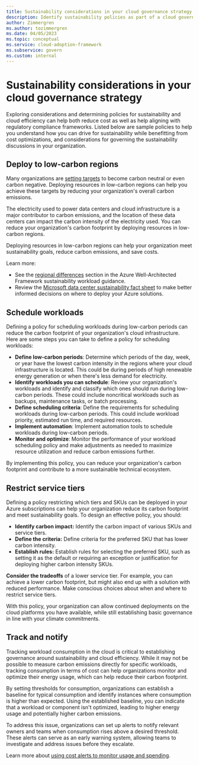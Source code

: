 ```yaml
---
title: Sustainability considerations in your cloud governance strategy
description: Identify sustainability policies as part of a cloud governance strategy.
author: Zimmergren
ms.author: tozimmergren
ms.date: 04/05/2023
ms.topic: conceptual
ms.service: cloud-adoption-framework
ms.subservice: govern
ms.custom: internal
---
```


# Sustainability considerations in your cloud governance strategy

Exploring considerations and determining policies for sustainability and cloud efficiency can help both reduce cost as well as help aligning with regulatory compliance frameworks. Listed below are sample policies to help you understand how you can drive for sustainability while benefitting from cost optimizations, and considerations for governing the sustainability discussions in your organization.

## Deploy to low-carbon regions

Many organizations are [setting targets](/azure/cloud-adoption-framework/strategy/business-outcomes/sustainability) to become carbon neutral or even carbon negative. Deploying resources in low-carbon regions can help you achieve these targets by reducing your organization's overall carbon emissions.

The electricity used to power data centers and cloud infrastructure is a major contributor to carbon emissions, and the location of these data centers can impact the carbon intensity of the electricity used. You can reduce your organization's carbon footprint by deploying resources in low-carbon regions.

Deploying resources in low-carbon regions can help your organization meet sustainability goals, reduce carbon emissions, and save costs.

Learn more:

- See the [regional differences](/azure/architecture/framework/sustainability/sustainability-application-platform#regional-differences) section in the Azure Well-Architected Framework sustainability workload guidance.
- Review the [Microsoft data center sustainability fact sheet](https://infrastructuremap.microsoft.com/fact-sheets) to make better informed decisions on where to deploy your Azure solutions.

## Schedule workloads

Defining a policy for scheduling workloads during low-carbon periods can reduce the carbon footprint of your organization's cloud infrastructure. Here are some steps you can take to define a policy for scheduling workloads:

- **Define low-carbon periods**: Determine which periods of the day, week, or year have the lowest carbon intensity in the regions where your cloud infrastructure is located. This could be during periods of high renewable energy generation or when there's less demand for electricity.
- **Identify workloads you can schedule**: Review your organization's workloads and identify and classify which ones should run during low-carbon periods. These could include noncritical workloads such as backups, maintenance tasks, or batch processing.
- **Define scheduling criteria**: Define the requirements for scheduling workloads during low-carbon periods. This could include workload priority, estimated run time, and required resources.
- **Implement automation**: Implement automation tools to schedule workloads during low-carbon periods.
- **Monitor and optimize**: Monitor the performance of your workload scheduling policy and make adjustments as needed to maximize resource utilization and reduce carbon emissions further.

By implementing this policy, you can reduce your organization's carbon footprint and contribute to a more sustainable technical ecosystem.

## Restrict service tiers

Defining a policy restricting which tiers and SKUs can be deployed in your Azure subscriptions can help your organization reduce its carbon footprint and meet sustainability goals. To design an effective policy, you should:

- **Identify carbon impact:** Identify the carbon impact of various SKUs and service tiers.
- **Define the criteria:** Define criteria for the preferred SKU that has lower carbon intensity.
- **Establish rules:** Establish rules for selecting the preferred SKU, such as setting it as the default or requiring an exception or justification for deploying higher carbon intensity SKUs.

**Consider the tradeoffs** of a lower service tier. For example, you can achieve a lower carbon footprint, but might also end up with a solution with reduced performance. Make conscious choices about when and where to restrict service tiers.

With this policy, your organization can allow continued deployments on the cloud platforms you have available, while still establishing basic governance in line with your climate commitments.

## Track and notify

Tracking workload consumption in the cloud is critical to establishing governance around sustainability and cloud efficiency. While it may not be possible to measure carbon emissions directly for specific workloads, tracking consumption in terms of cost can help organizations monitor and optimize their energy usage, which can help reduce their carbon footprint.

By setting thresholds for consumption, organizations can establish a baseline for typical consumption and identify instances where consumption is higher than expected. Using the established baseline, you can indicate that a workload or component isn't optimized, leading to higher energy usage and potentially higher carbon emissions.

To address this issue, organizations can set up alerts to notify relevant owners and teams when consumption rises above a desired threshold. These alerts can serve as an early warning system, allowing teams to investigate and address issues before they escalate.

Learn more about [using cost alerts to monitor usage and spending](/azure/cost-management-billing/costs/cost-mgt-alerts-monitor-usage-spending).
